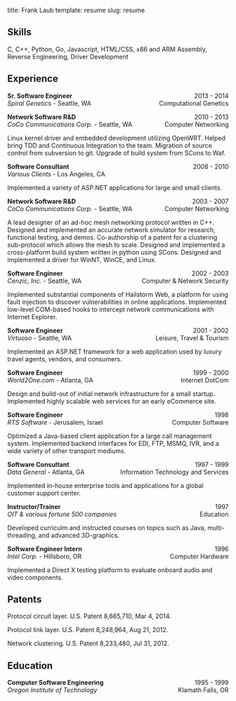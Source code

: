 title: Frank Laub
template: resume
slug: resume

<center>
	<script type="text/javascript">
		var dot = '.'; 
		var at = '@';
		var email = 'frank' + dot + 'laub' + at + 'gmail' + dot + 'com';
		document.write("<a href='mailto:" + email + "'>");
		document.write(email);
		document.write("</a>");
	</script>
</center>

## Skills

C, C++, Python, Go, Javascript, HTML/CSS, x86 and ARM
Assembly, Reverse Engineering, Driver Development

## Experience 

**Sr. Software Engineer**
<span style="float: right;">2013 - 2014</span><br>
_Spiral Genetics_ - Seattle, WA
<span style="float: right;">Computational Genetics</span><br>


**Network Software R&D**
<span style="float: right;">2010 - 2013</span><br>
_CoCo Communications Corp._ - Seattle, WA
<span style="float: right;">Computer Networking</span><br>

Linux kernel driver and embedded development utilizing OpenWRT. Helped bring TDD
and Continuous Integration to the team. Migration of source control from
subversion to git. Upgrade of build system from SCons to Waf.

**Software Consultant**
<span style="float: right;">2008 - 2010</span><br>
_Various Clients_ - Los Angeles, CA

Implemented a variety of ASP.NET applications for large and small clients. 

**Network Software R&D**
<span style="float: right;">2003 - 2007</span><br>
_CoCo Communications Corp._ - Seattle, WA
<span style="float: right;">Computer Networking</span><br>

A lead designer of an ad-hoc mesh networking protocol written in C++. 
Designed and implemented an accurate network simulator for research, functional testing, and demos.
Co-authorship of a patent for a clustering sub-protocol which allows the mesh to
scale. Designed and implemented a cross-platform build system written in python
using SCons. Designed and implemented a driver for WinNT, WinCE, and Linux. 

**Software Engineer**
<span style="float: right;">2002 - 2003</span><br>
_Cenzic, Inc._ - Seattle, WA
<span style="float: right;">Computer & Network Security</span><br>

Implemented substantial components of Hailstorm Web, 
a platform for using fault injection to discover vulnerabilities in online applications. 
Implemented low-level COM-based hooks to intercept network communications with Internet Explorer.

**Software Engineer**
<span style="float: right;">2001 - 2002</span><br>
_Virtuoso_ - Seattle, WA
<span style="float: right;">Leisure, Travel & Tourism</span><br>

Implemented an ASP.NET framework for a web application used by luxury travel
agents, vendors, and consumers.

**Software Engineer**
<span style="float: right;">1999 - 2000</span><br>
_World2One.com_ - Atlanta, GA
<span style="float: right;">Internet DotCom</span><br>

Design and build-out of initial network infrastructure for a small startup.
Implemented highly scalable web services for an early eCommerce site.

**Software Engineer**
<span style="float: right;">1998</span><br>
_RTS Software_ - Jerusalem, Israel
<span style="float: right;">Computer Software</span><br>

Optimized a Java-based client application for a large call management system. 
Implemented backend interfaces for EDI, FTP, MSMQ, IVR, and a wide variety of other transport mediums.

**Software Consultant**
<span style="float: right;">1997 - 1999</span><br>
_Data General_ - Atlanta, GA
<span style="float: right;">Information Technology and Services</span><br>

Implemented in-house enterprise tools and applications for a global customer support center.

**Instructor/Trainer**
<span style="float: right;">1997</span><br>
_OIT & various fortune 500 companies_
<span style="float: right;">Education</span><br>

Developed curriculm and instructed courses on topics such as
Java, multi-threading, and advanced 3D-graphics.

**Software Engineer Intern**
<span style="float: right;">1996</span><br>
_Intel Corp._ - Hillsboro, OR
<span style="float: right;">Computer Hardware</span><br>

Implemented a Direct X testing platform to evaluate onboard audio and video components. 

## Patents

Protocol circuit layer. U.S. Patent 8,665,710, Mar 4, 2014.

Protocol link layer. U.S. Patent 8,248,964, Aug 21, 2012.

Network clustering. U.S. Patent 8,233,480, Jul 31, 2012.

## Education

**Computer Software Engineering**
<span style="float: right;">1995 - 1999</span><br>
_Oregon Institute of Technology_
<span style="float: right;">Klamath Falls, OR</span><br>
